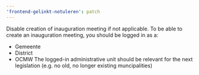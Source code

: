 ```yaml
---
'frontend-gelinkt-notuleren': patch
---
```


Disable creation of inauguration meeting if not applicable.
To be able to create an inauguration meeting, you should be logged in as a:
- Gemeente
- District
- OCMW
The logged-in administrative unit should be relevant for the next legislation (e.g. no old, no longer existing muncipalities)
